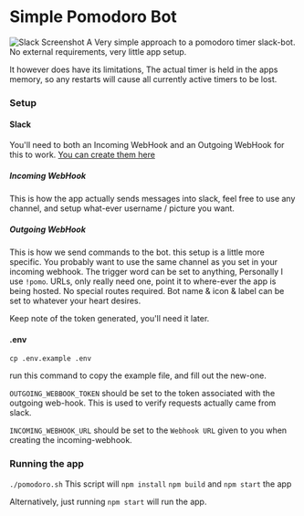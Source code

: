 # Simple Pomodoro Bot
![Slack Screenshot](http://i.imgur.com/y2z3NPL.png)
A Very simple approach to a pomodoro timer slack-bot. No external requirements, very little app setup.

It however does have its limitations, The actual timer is held in the apps memory, so any restarts will cause all currently active timers to be lost.

### Setup

#### Slack
You'll need to both an Incoming WebHook and an Outgoing WebHook for this to work. [You can create them here](https://getworkers.slack.com/apps/manage/custom-integrations)

##### Incoming WebHook
This is how the app actually sends messages into slack, feel free to use any channel, and setup what-ever username / picture you want.

##### Outgoing WebHook
This is how we send commands to the bot. this setup is a little more specific. You probably want to use the same channel as you set in your incoming webhook.
The trigger word can be set to anything, Personally I use `!pomo`. URLs, only really need one, point it to where-ever the app is being hosted. No special routes required.
Bot name & icon & label can be set to whatever your heart desires.

Keep note of the token generated, you'll need it later.

#### .env
`cp .env.example .env`

run this command to copy the example file, and fill out the new-one.

`OUTGOING_WEBBOOK_TOKEN` should be set to the token associated with the outgoing web-hook. This is used to verify requests actually came from slack.

`INCOMING_WEBHOOK_URL` should be set to the `Webhook URL` given to you when creating the incoming-webhook.


### Running the app
`./pomodoro.sh`
This script will `npm install` `npm build` and `npm start` the app

Alternatively, just running `npm start` will run the app.
